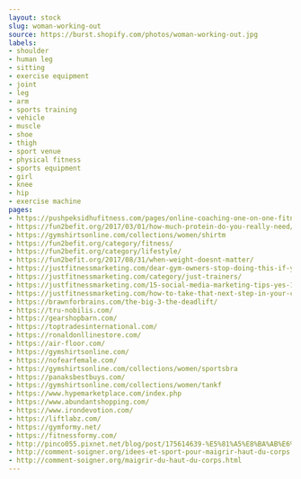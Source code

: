 ```yaml
---
layout: stock
slug: woman-working-out
source: https://burst.shopify.com/photos/woman-working-out.jpg
labels:
- shoulder
- human leg
- sitting
- exercise equipment
- joint
- leg
- arm
- sports training
- vehicle
- muscle
- shoe
- thigh
- sport venue
- physical fitness
- sports equipment
- girl
- knee
- hip
- exercise machine
pages:
- https://pushpeksidhufitness.com/pages/online-coaching-one-on-one-fitness-nutrition-coaching
- https://fun2befit.org/2017/03/01/how-much-protein-do-you-really-need/
- https://gymshirtsonline.com/collections/women/shirtm
- https://fun2befit.org/category/fitness/
- https://fun2befit.org/category/lifestyle/
- https://fun2befit.org/2017/08/31/when-weight-doesnt-matter/
- https://justfitnessmarketing.com/dear-gym-owners-stop-doing-this-if-you-want-to-grow-your-gym/b40/
- https://justfitnessmarketing.com/category/just-trainers/
- https://justfitnessmarketing.com/15-social-media-marketing-tips-yes-15-to-grow-your-training-business/b20/
- https://justfitnessmarketing.com/how-to-take-that-next-step-in-your-career-as-a-trainer/
- https://brawnforbrains.com/the-big-3-the-deadlift/
- https://tru-nobilis.com/
- https://gearshopbarn.com/
- https://toptradesinternational.com/
- https://ronaldonllinestore.com/
- https://air-floor.com/
- https://gymshirtsonline.com/
- https://nofearfemale.com/
- https://gymshirtsonline.com/collections/women/sportsbra
- https://panaksbestbuys.com/
- https://gymshirtsonline.com/collections/women/tankf
- https://www.hypemarketplace.com/index.php
- https://www.abundantshopping.com/
- https://www.irondevotion.com/
- https://liftlabz.com/
- https://gymformy.net/
- https://fitnessformy.com/
- http://pinco055.pixnet.net/blog/post/175614639-%E5%81%A5%E8%BA%AB%E6%96%B0%E7%9F%A51%EF%BD%9C%E7%AC%AC%E4%B8%80%E6%AC%A1%E4%B8%8A%E5%81%A5%E8%BA%AB%E6%88%BF%E7%9A%84%E4%BD%A0%E8%A6%81%E5%B8%B6%E4%BB%80%E9%BA%BC%EF%BC%9F
- http://comment-soigner.org/idees-et-sport-pour-maigrir-haut-du-corps.html
- http://comment-soigner.org/maigrir-du-haut-du-corps.html
---
```

